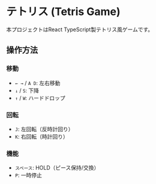 # テトリス (Tetris Game)

本プロジェクトはReact TypeScript製テトリス風ゲームです。


## 操作方法

### 移動
- `← →` / `A D`: 左右移動
- `↓` / `S`: 下降
- `↑` / `W`: ハードドロップ

### 回転
- `J`: 左回転（反時計回り）
- `K`: 右回転（時計回り）

### 機能
- `スペース`: HOLD（ピース保持/交換）
- `P`: 一時停止

